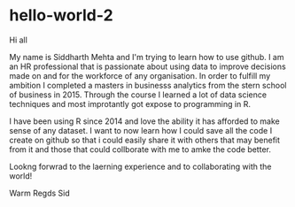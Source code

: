 # hello-world-2

Hi all

My name is Siddharth Mehta and I'm trying to learn how to use github. I am an HR professional that is passionate about using data to improve decisions made on and for the workforce of any organisation. In order to fulfill my ambition I completed a masters in businesss analytics from the stern school of business in 2015. Through the course I learned a lot of data science techniques and most improtantly got expose to programming in R.

I have been using R since 2014 and love the ability it has afforded to make sense of any dataset. I want to now learn how I could save all the code I create on github so that i could easily share it with others that may benefit from it and those that could collborate with me to amke the code better.

Lookng forwrad to the laerning experience and to collaborating with the world!

Warm Regds
Sid

